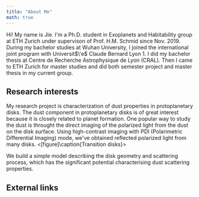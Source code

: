 ```yaml
---
title: "About Me"
math: true
---
```

Hi! My name is Jie. I'm a Ph.D. student in Exoplanets and Habitability group at ETH Zurich under supervison of Prof. H.M. Schmid since Nov. 2019. 
During my bachelor studies at Wuhan University, I joined the international joint program with Universit$\'e$ Claude Bernard Lyon 1. I did my bachelor thesis at Centre de Recherche Astrophysique de Lyon (CRAL). Then I came to ETH Zurich for master studies and did both semester project and master thesis in my current group. 
<The bachelor thesis>

## Research interests
My research project is characterization of dust properties in protoplanetary disks. The dust component in protoplanetary disks is of great interest because it is closely related to planet formation. One popular way to study the dust is throught the direct imaging of the polarized light from the dust on the disk surface. Using high-contrast imaging with PDI (Polarimetric Differential Imaging) mode, we've obtained reflected polarized light from many disks.
<[figure]\caption{Transition disks}>

We build a simple model describing the disk geometry and scattering process, which has the significant potential characterising dust scattering properties. 

## External links
